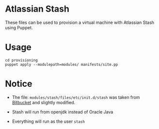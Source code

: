 # Atlassian Stash

These files can be used to provision a virtual machine with Atlassian Stash using Puppet.

# Usage

```
cd provisioning
puppet apply --modulepath=modules/ manifests/site.pp
```

# Notice

* The file: `modules/stash/files/etc/init.d/stash` was taken from
[Bitbucket](https://bitbucket.org/ssaasen/atlassian-stash-lsb-startup-script/src./master/stash) and slightly modified.

* Stash will run from openjdk instead of Oracle Java

* Everything will run as the user `stash`